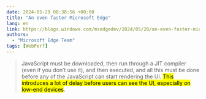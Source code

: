 ```yaml
---
date: 2024-05-29 08:38:56 +00:00
title: "An even faster Microsoft Edge"
lang: en
link: https://blogs.windows.com/msedgedev/2024/05/28/an-even-faster-microsoft-edge/
authors:
  - "Microsoft Edge Team"
tags: [WebPerf]
---
```


> JavaScript must be downloaded, then run through a JIT compiler (even if you don’t use it), and then executed, and all this must be done before any of the JavaScript can start rendering the UI. <mark>This introduces a lot of delay before users can see the UI, especially on low-end devices</mark>.
